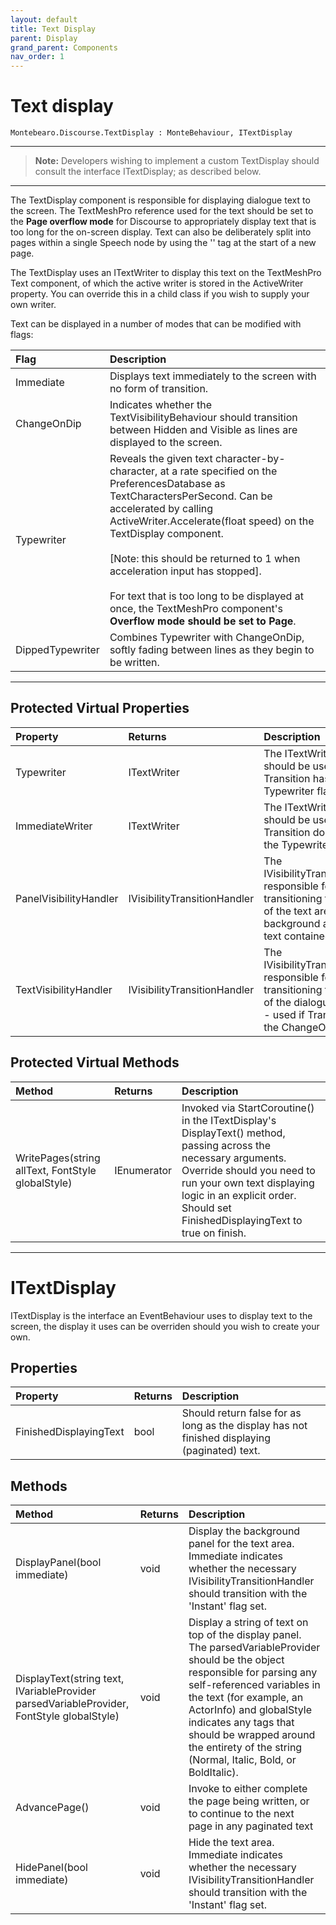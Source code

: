 ```yaml
---
layout: default
title: Text Display
parent: Display
grand_parent: Components
nav_order: 1
---
```


# Text display



```
Montebearo.Discourse.TextDisplay : MonteBehaviour, ITextDisplay
```
---

> **Note:** Developers wishing to implement a custom TextDisplay should consult the interface ITextDisplay; as described below.

---

The TextDisplay component is responsible for displaying dialogue text to the screen. The TextMeshPro reference used for the text should be set to the **Page overflow mode** for Discourse to appropriately display text that is too long for the on-screen display. Text can also be deliberately split into pages within a single Speech node by using the '<page>' tag at the start of a new page. 

The TextDisplay uses an ITextWriter to display this text on the TextMeshPro Text component, of which the active writer is stored in the ActiveWriter property. You can override this in a child class if you wish to supply your own writer.  

Text can be displayed in a number of modes that can be modified with flags:

| Flag | Description |
|:-----|:------------|
| Immediate | Displays text immediately to the screen with no form of transition. |
| ChangeOnDip | Indicates whether the TextVisibilityBehaviour should transition between Hidden and Visible as lines are displayed to the screen. |
| Typewriter | Reveals the given text character-by-character, at a rate specified on the PreferencesDatabase as TextCharactersPerSecond. Can be accelerated by calling ActiveWriter.Accelerate(float speed) on the TextDisplay component. <br><br>[Note: this should be returned to 1 when acceleration input has stopped]. <br><br>For text that is too long to be displayed at once, the TextMeshPro component's **Overflow mode should be set to Page**.
| DippedTypewriter | Combines Typewriter with ChangeOnDip, softly fading between lines as they begin to be written. |

---

## Protected Virtual Properties

| Property | Returns | Description |
|:---------|:--------|:------------|
| Typewriter | ITextWriter | The ITextWriter that should be used when Transition has the Typewriter flag set. |
| ImmediateWriter | ITextWriter | The ITextWriter that should be used when Transition does not have the Typewriter flag set. |
| PanelVisibilityHandler | IVisibilityTransitionHandler | The IVisibilityTransitionHandler responsible for transitioning the visibility of the text area's background area (with the text contained as a child). |
| TextVisibilityHandler | IVisibilityTransitionHandler | The IVisibilityTransitionHandler responsible for transitioning the visibility of the dialogue text itself - used if Transition has the ChangeOnDip flag set. |

## Protected Virtual Methods

| Method | Returns | Description |
|:-------|:--------|:------------|
| WritePages(string allText, FontStyle globalStyle) | IEnumerator | Invoked via StartCoroutine() in the ITextDisplay's DisplayText() method, passing across the necessary arguments. Override should you need to run your own text displaying logic in an explicit order. Should set FinishedDisplayingText to true on finish.

---

# ITextDisplay

ITextDisplay is the interface an EventBehaviour uses to display text to the screen, the display it uses can be overriden should you wish to create your own.

## Properties

| Property | Returns | Description |
|:---------|:--------|:------------|
| FinishedDisplayingText | bool | Should return false for as long as the display has not finished displaying (paginated) text. |

## Methods

| Method | Returns | Description |
|:-------|:--------|:------------|
| DisplayPanel(bool immediate) | void | Display the background panel for the text area. Immediate indicates whether the necessary IVisibilityTransitionHandler should transition with the 'Instant' flag set. |
| DisplayText(string text, IVariableProvider parsedVariableProvider, FontStyle globalStyle) | void | Display a string of text on top of the display panel. The parsedVariableProvider should be the object responsible for parsing any self-referenced variables in the text (for example, an ActorInfo) and globalStyle indicates any tags that should be wrapped around the entirety of the string (Normal, Italic, Bold, or BoldItalic). |
| AdvancePage() | void | Invoke to either complete the page being written, or to continue to the next page in any paginated text |
| HidePanel(bool immediate) | void | Hide the text area. Immediate indicates whether the necessary IVisibilityTransitionHandler should transition with the 'Instant' flag set.  |

